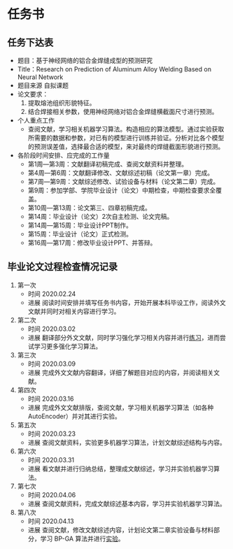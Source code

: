 # 任务书

## 任务下达表

- 题目：基于神经网络的铝合金焊缝成型的预测研究
- Title：Research on Prediction of Aluminum Alloy Welding Based on Neural Network
- 题目来源 自拟课题
- 论文要求：
   1. 提取熔池组织形貌特征。
   2. 结合焊接相关参数，使用神经网络对铝合金焊缝横截面尺寸进行预测。
- 个人重点工作
   - 查阅文献，学习相关机器学习算法。构造相应的算法模型。通过实验获取所需要的数据和参数，对已有的模型进行训练并验证。分析对比各个模型的预测误差值，选择最合适的模型，来对最终的焊缝截面形貌进行预测。
- 各阶段时间安排、应完成的工作量
   - 第1周—第3周：文献翻译初稿完成、查阅文献资料并整理。
   - 第4周—第6周：文献翻译修改、文献综述初稿（论文第一章）完成。
   - 第7周—第9周：文献综述修改、试验设备与材料（论文第二章）完成。
   - 第9周：参加学部、学院毕业设计（论文）中期检查，中期检查要求全覆盖。
   - 第10周—第13周：论文第三、四章初稿完成。
   - 第14周：毕业设计（论文）2次自主检测、论文完稿。
   - 第14周—第15周：毕业设计PPT制作。
   - 第15周：毕业设计（论文）正式检测。
   - 第16周—第17周：修改毕业设计PPT、并答辩。

## 毕业论文过程检查情况记录

1. 第一次
   - 时间 2020.02.24
   - 进展 阅读时间安排并填写任务书内容，开始开展本科毕设工作，阅读外文文献并同时对相关内容进行学习。
2. 第二次
   - 时间 2020.03.02
   - 进展 翻译部分外文文献，同时学习强化学习相关内容并进行[练习](https://github.com/cattidea/gomoku-alphazero)，进而尝试学习更多强化学习算法。
3. 第三次
   - 时间 2020.03.09
   - 进展 完成外文文献内容翻译，详细了解题目对应的内容，并阅读相关文献。
4. 第四次
   - 时间 2020.03.16
   - 进展 完成外文文献排版，查阅文献，学习相关机器学习算法（如各种 AutoEncoder）并对其进行实验。
5. 第五次
   - 时间 2020.03.23
   - 进展 查阅文献资料，实验更多机器学习算法，计划文献综述结构与内容。
6. 第六次
   - 时间 2020.03.31
   - 进展 看文献并进行归纳总结，整理成文献综述，学习并实验机器学习算法。
7. 第七次
   - 时间 2020.04.06
   - 进展 查阅文献资料，完成文献综述基本内容，学习并实验机器学习算法。
8. 第八次
   - 时间 2020.04.13
   - 进展 查阅文献，修改文献综述内容，计划论文第二章实验设备与材料部分，学习 BP-GA 算法并进行[实验](https://github.com/cattidea/bp-ga-pytorch)。
